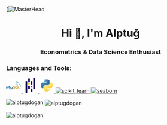 [![MasterHead](https://ktransfer.academicaffairs.in/wp-content/uploads/2023/04/Picture1-600x429.png)
<h1 align="center">Hi 👋, I'm Alptuğ</h1>
<h3 align="center">Econometrics & Data Science Enthusiast</h3>
<p align="left">
</p>

<h3 align="left">Languages and Tools:</h3>
<p align="left"> <a href="https://www.mysql.com/" target="_blank" rel="noreferrer"> <img src="https://raw.githubusercontent.com/devicons/devicon/master/icons/mysql/mysql-original-wordmark.svg" alt="mysql" width="40" height="40"/> </a> <a href="https://pandas.pydata.org/" target="_blank" rel="noreferrer"> <img src="https://raw.githubusercontent.com/devicons/devicon/2ae2a900d2f041da66e950e4d48052658d850630/icons/pandas/pandas-original.svg" alt="pandas" width="40" height="40"/> </a> <a href="https://www.python.org" target="_blank" rel="noreferrer"> <img src="https://raw.githubusercontent.com/devicons/devicon/master/icons/python/python-original.svg" alt="python" width="40" height="40"/> </a> <a href="https://scikit-learn.org/" target="_blank" rel="noreferrer"> <img src="https://upload.wikimedia.org/wikipedia/commons/0/05/Scikit_learn_logo_small.svg" alt="scikit_learn" width="40" height="40"/> </a> <a href="https://seaborn.pydata.org/" target="_blank" rel="noreferrer"> <img src="https://seaborn.pydata.org/_images/logo-mark-lightbg.svg" alt="seaborn" width="40" height="40"/> </a> </p>

<p><img align="left" src="https://github-readme-stats.vercel.app/api/top-langs?username=alptugdogan&show_icons=true&locale=en&layout=compact" alt="alptugdogan" /></p>

<p>&nbsp;<img align="center" src="https://github-readme-stats.vercel.app/api?username=alptugdogan&show_icons=true&locale=en" alt="alptugdogan" /></p>

<p><img align="center" src="https://github-readme-streak-stats.herokuapp.com/?user=alptugdogan&" alt="alptugdogan" /></p>
